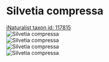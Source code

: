 
Silvetia compressa
==================
  
[iNaturalist taxon id: 117815](https://www.inaturalist.org/taxa/117815)  
![Silvetia compressa](https://inaturalist-open-data.s3.amazonaws.com/photos/211393542/medium.jpeg)  
![Silvetia compressa](https://inaturalist-open-data.s3.amazonaws.com/photos/211393554/medium.jpeg)  
![Silvetia compressa](https://inaturalist-open-data.s3.amazonaws.com/photos/211393542/medium.jpeg)  
![Silvetia compressa](https://inaturalist-open-data.s3.amazonaws.com/photos/211393554/medium.jpeg)